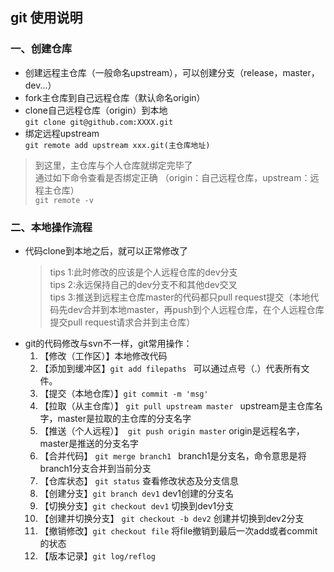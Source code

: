 ##  git 使用说明
### 一、创建仓库
+ 创建远程主仓库（一般命名upstream），可以创建分支（release，master，dev...）
+ fork主仓库到自己远程仓库（默认命名origin）
+ clone自己远程仓库（origin）到本地  
  ``` git clone git@github.com:XXXX.git ```
+ 绑定远程upstream  
  ```git remote add upstream xxx.git(主仓库地址)```
> 到这里，主仓库与个人仓库就绑定完毕了  
> 通过如下命令查看是否绑定正确  （origin：自己远程仓库，upstream：远程主仓库）  
  ```git remote -v```
### 二、本地操作流程
+ 代码clone到本地之后，就可以正常修改了
  > tips 1:此时修改的应该是个人远程仓库的dev分支  
  > tips 2:永远保持自己的dev分支不和其他dev交叉  
  > tips 3:推送到远程主仓库master的代码都只pull request提交（本地代码先dev合并到本地master，再push到个人远程仓库，在个人远程仓库提交pull request请求合并到主仓库）
+ git的代码修改与svn不一样，git常用操作：
  1. 【修改（工作区）】本地修改代码
  2. 【添加到缓冲区】```git add filepaths ``` 可以通过点号（.）代表所有文件。
  3. 【提交（本地仓库）】``` git commit -m 'msg' ```  
  4. 【拉取（从主仓库）】 ```git pull upstream master ```  upstream是主仓库名字，master是拉取的主仓库的分支名字
  5. 【推送（个人远程）】``` git push origin master```  origin是远程名字，master是推送的分支名字
  6. 【合并代码】 ```git merge branch1 ```  branch1是分支名，命令意思是将branch1分支合并到当前分支
  7. 【仓库状态】 ```git status```  查看修改状态及分支信息
  8.  【创建分支】```git branch dev1``` dev1创建的分支名
  9.  【切换分支】```git checkout dev1``` 切换到dev1分支
  10. 【创建并切换分支】 ```git checkout -b dev2``` 创建并切换到dev2分支
  11. 【撤销修改】```git checkout file``` 将file撤销到最后一次add或者commit的状态
  12. 【版本记录】```git log/reflog ```





